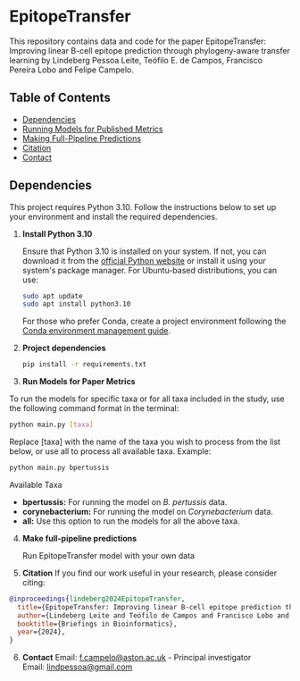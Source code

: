 # EpitopeTransfer

This repository contains data and code for the paper EpitopeTransfer: Improving linear B-cell epitope prediction through phylogeny-aware transfer learning by Lindeberg Pessoa Leite, Teófilo E. de Campos, Francisco Pereira Lobo and Felipe Campelo.

## Table of Contents
- [Dependencies](#dependencies)
- [Running Models for Published Metrics](#running-models-for-published-metrics)
- [Making Full-Pipeline Predictions](#making-full-pipeline-predictions)
- [Citation](#citation)
- [Contact](#contact)

## Dependencies

This project requires Python 3.10. Follow the instructions below to set up your environment and install the required dependencies.


1. **Install Python 3.10**

   Ensure that Python 3.10 is installed on your system. If not, you can download it from the [official Python website](https://www.python.org/downloads/release/python-3100/) or install it using your system's package manager. For Ubuntu-based distributions, you can use:

   ```bash
   sudo apt update
   sudo apt install python3.10
   ```
   For those who prefer Conda, create a project environment following the [Conda environment management guide](https://conda.io/projects/conda/en/latest/user-guide/tasks/manage-environments.html).

2. **Project dependencies**

   ```bash
   pip install -r requirements.txt
   ```
3. **Run Models for Paper Metrics**

  To run the models for specific taxa or for all taxa included in the study, use the following command format in the terminal:

  ```bash
  python main.py [taxa]
  ```
  Replace [taxa] with the name of the taxa you wish to process from the list below, or use all to process all available taxa. Example:

   ```bash
   python main.py bpertussis
  ```
  Available Taxa

  - **bpertussis:** For running the model on *B. pertussis* data.
  - **corynebacterium:** For running the model on *Corynebacterium* data.
  - **all:** Use this option to run the models for all the above taxa.

4. **Make full-pipeline predictions**


    Run EpitopeTransfer model with your own data

5. **Citation**
   If you find our work useful in your research, please consider citing:
  ```bibtex
  @inproceedings{lindeberg2024EpitopeTransfer,
    title={EpitopeTransfer: Improving linear B-cell epitope prediction through phylogeny-aware transfer learning},
    author={Lindeberg Leite and Teófilo de Campos and Francisco Lobo and Felipe Campelo},
    booktitle={Briefings in Bioinformatics},
    year={2024},
  }
  ````
6. **Contact**
Email: [f.campelo@aston.ac.uk](mailto:f.campelo@aston.ac.uk) - Principal investigator <br>
Email: [lindpessoa@gmail.com](mailto:lindpessoa@gmail.com)
